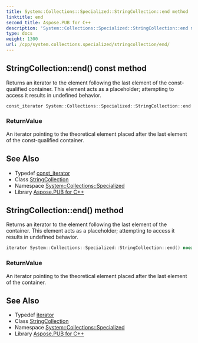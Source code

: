 ```yaml
---
title: System::Collections::Specialized::StringCollection::end method
linktitle: end
second_title: Aspose.PUB for C++
description: 'System::Collections::Specialized::StringCollection::end method. Returns an iterator to the element following the last element of the const-qualified container. This element acts as a placeholder; attempting to access it results in undefined behavior in C++.'
type: docs
weight: 1300
url: /cpp/system.collections.specialized/stringcollection/end/
---
```

## StringCollection::end() const method


Returns an iterator to the element following the last element of the const-qualified container. This element acts as a placeholder; attempting to access it results in undefined behavior.

```cpp
const_iterator System::Collections::Specialized::StringCollection::end() const noexcept
```


### ReturnValue

An iterator pointing to the theoretical element placed after the last element of the const-qualified container.

## See Also

* Typedef [const_iterator](../const_iterator/)
* Class [StringCollection](../)
* Namespace [System::Collections::Specialized](../../)
* Library [Aspose.PUB for C++](../../../)
## StringCollection::end() method


Returns an iterator to the element following the last element of the container. This element acts as a placeholder; attempting to access it results in undefined behavior.

```cpp
iterator System::Collections::Specialized::StringCollection::end() noexcept
```


### ReturnValue

An iterator pointing to the theoretical element placed after the last element of the container.

## See Also

* Typedef [iterator](../iterator/)
* Class [StringCollection](../)
* Namespace [System::Collections::Specialized](../../)
* Library [Aspose.PUB for C++](../../../)
